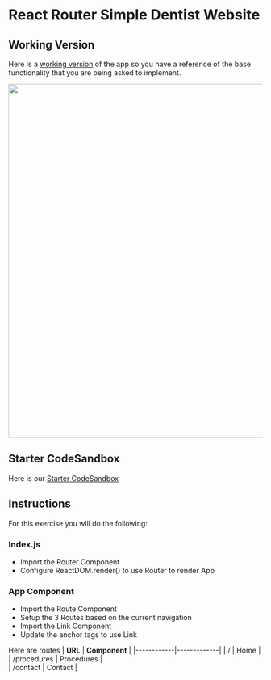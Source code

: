 # React Router Simple Dentist Website

## Working Version
Here is a [working version](https://j2rkf.csb.app/) of the app so you have a reference of the base functionality that you are being asked to implement. 

<img src="https://i.imgur.com/V3zd7Qh.png" width=700/>

## Starter CodeSandbox
Here is our [Starter CodeSandbox](https://codesandbox.io/s/dentist-assignment-starter-scmqv?file=/src/components/App.js)

## Instructions
For this exercise you will do the following:

### Index.js
- Import the Router Component 
- Configure ReactDOM.render() to use Router to render App

### App Component
- Import the Route Component
- Setup the 3 Routes based on the current navigation
- Import the Link Component
- Update the anchor tags to use Link 

Here are routes
| **URL** | **Component** | 
|------------|-------------|
| /         | Home       |  
| /procedures         | Procedures       |   
| /contact         | Contact       |    

